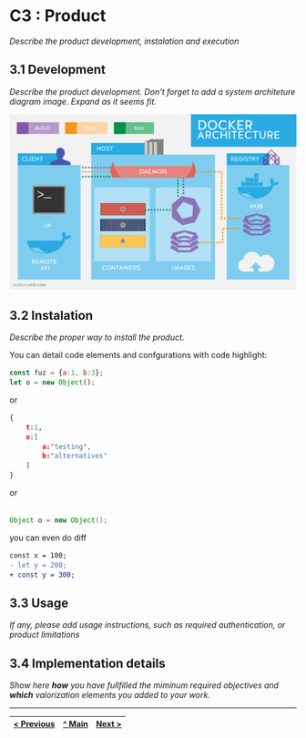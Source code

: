 # C3 : Product

_Describe the product development, instalation and execution_

## 3.1 Development

_Describe the product development. Don't forget to add a system architeture diagram image. Expand as it seems fit._

![System architecture](images/image09.png)

## 3.2 Instalation

_Describe the proper way to install the product._

You can detail code elements and confgurations with code highlight:
```js
const fuz = {a:1, b:3};
let o = new Object();
```  

or

```json
{
    t:1,
    o:[
        a:"testing", 
        b:"alternatives"
    ]
}
```

or

```java

Object o = new Object();

```

you can even do diff

```diff
const x = 100;
- let y = 200;
+ const y = 300;
```

## 3.3 Usage

_If any, please add usage instructions, such as required authentication, or product limitations_

## 3.4 Implementation details

_Show here **how** you have fullfilled the miminum required objectives and **which** valorization elements you added to your work._


---
[< Previous](c2.md) | [^ Main](../../../) | [Next >](c4.md)
:--- | :---: | ---: 